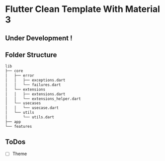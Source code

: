# Flutter Clean Template With Material 3
## Under Development !

## Folder Structure

```bash
lib
├── core
│   ├── error
│   │   ├── exceptions.dart
│   │   └── failures.dart
│   └── extensions
│   │   ├── extensions.dart
│   │   └── extensions_helper.dart
│   └── usecases
│   │   └── usecase.dart
│   └── utils
│       └── utils.dart
├── app
└── features
```

## ToDos

- [ ] Theme
